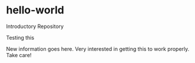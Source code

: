 # hello-world
Introductory Repository

Testing this 

New information goes here. Very interested in getting this to work properly.
Take care!
